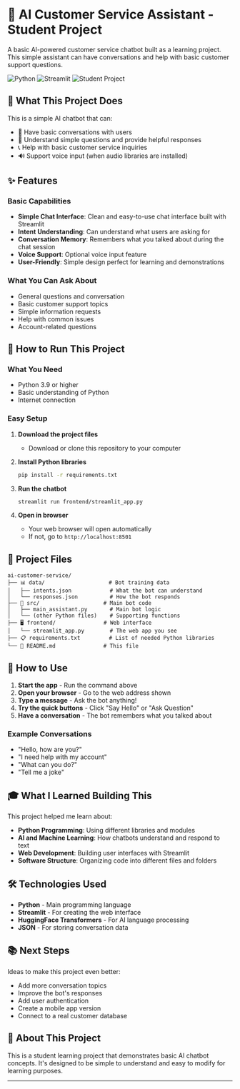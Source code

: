 # 🤖 AI Customer Service Assistant - Student Project

A basic AI-powered customer service chatbot built as a learning project. This simple assistant can have conversations and help with basic customer support questions.

![Python](https://img.shields.io/badge/Python-3.9%2B-brightgreen.svg)
![Streamlit](https://img.shields.io/badge/Built%20with-Streamlit-red.svg)
![Student Project](https://img.shields.io/badge/Level-Student%20Project-yellow.svg)
## 🎯 What This Project Does

This is a simple AI chatbot that can:
- 💬 Have basic conversations with users
- 🤖 Understand simple questions and provide helpful responses
- 📞 Help with basic customer service inquiries
- 🔊 Support voice input (when audio libraries are installed)

## ✨ Features

### Basic Capabilities
- **Simple Chat Interface**: Clean and easy-to-use chat interface built with Streamlit
- **Intent Understanding**: Can understand what users are asking for
- **Conversation Memory**: Remembers what you talked about during the chat session
- **Voice Support**: Optional voice input feature
- **User-Friendly**: Simple design perfect for learning and demonstrations

### What You Can Ask About
- General questions and conversation
- Basic customer support topics
- Simple information requests
- Help with common issues
- Account-related questions


## 🚀 How to Run This Project

### What You Need
- Python 3.9 or higher
- Basic understanding of Python
- Internet connection

### Easy Setup

1. **Download the project files**
   - Download or clone this repository to your computer

2. **Install Python libraries**
   ```bash
   pip install -r requirements.txt
   ```

3. **Run the chatbot**
   ```bash
   streamlit run frontend/streamlit_app.py
   ```

4. **Open in browser**
   - Your web browser will open automatically
   - If not, go to `http://localhost:8501`

## 📁 Project Files

```
ai-customer-service/
├── 📊 data/                    # Bot training data
│   ├── intents.json            # What the bot can understand
│   └── responses.json          # How the bot responds
├── 🧠 src/                    # Main bot code
│   ├── main_assistant.py       # Main bot logic
│   └── (other Python files)    # Supporting functions
├── 🖥️ frontend/               # Web interface
│   └── streamlit_app.py        # The web app you see
├── 📋 requirements.txt         # List of needed Python libraries
└── 📆 README.md               # This file
```

## 💬 How to Use

1. **Start the app** - Run the command above
2. **Open your browser** - Go to the web address shown
3. **Type a message** - Ask the bot anything!
4. **Try the quick buttons** - Click "Say Hello" or "Ask Question"
5. **Have a conversation** - The bot remembers what you talked about

### Example Conversations
- "Hello, how are you?"
- "I need help with my account"
- "What can you do?"
- "Tell me a joke"


## 🎓 What I Learned Building This

This project helped me learn about:
- **Python Programming**: Using different libraries and modules
- **AI and Machine Learning**: How chatbots understand and respond to text
- **Web Development**: Building user interfaces with Streamlit
- **Software Structure**: Organizing code into different files and folders

## 🛠️ Technologies Used

- **Python** - Main programming language
- **Streamlit** - For creating the web interface
- **HuggingFace Transformers** - For AI language processing
- **JSON** - For storing conversation data

## 📚 Next Steps

Ideas to make this project even better:
- Add more conversation topics
- Improve the bot's responses
- Add user authentication
- Create a mobile app version
- Connect to a real customer database

## 🎯 About This Project

This is a student learning project that demonstrates basic AI chatbot concepts. It's designed to be simple to understand and easy to modify for learning purposes.

---


